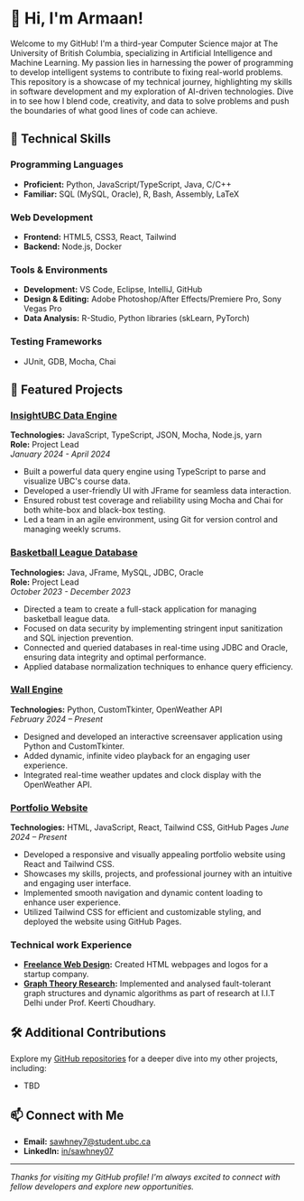 
# 👋 Hi, I'm Armaan!

Welcome to my GitHub! I'm a third-year Computer Science major at The University of British Columbia, specializing in Artificial Intelligence and Machine Learning. My passion lies in harnessing the power of programming to develop intelligent systems to contribute to fixing real-world problems. This repository is a showcase of my technical journey, highlighting my skills in software development and my exploration of AI-driven technologies. Dive in to see how I blend code, creativity, and data to solve problems and push the boundaries of what good lines of code can achieve.

## 🚀 Technical Skills

### Programming Languages
- **Proficient:** Python, JavaScript/TypeScript, Java, C/C++
- **Familiar:** SQL (MySQL, Oracle), R, Bash, Assembly, LaTeX

### Web Development
- **Frontend:** HTML5, CSS3, React, Tailwind
- **Backend:** Node.js, Docker

### Tools & Environments
- **Development:** VS Code, Eclipse, IntelliJ, GitHub
- **Design & Editing:** Adobe Photoshop/After Effects/Premiere Pro, Sony Vegas Pro
- **Data Analysis:** R-Studio, Python libraries (skLearn, PyTorch)

### Testing Frameworks
- JUnit, GDB, Mocha, Chai

## 🌟 Featured Projects

### [InsightUBC Data Engine](https://github.com/your-github-username/insightubc-data-engine)
**Technologies:** JavaScript, TypeScript, JSON, Mocha, Node.js, yarn  
**Role:** Project Lead  
*January 2024 - April 2024*

- Built a powerful data query engine using TypeScript to parse and visualize UBC's course data.
- Developed a user-friendly UI with JFrame for seamless data interaction.
- Ensured robust test coverage and reliability using Mocha and Chai for both white-box and black-box testing.
- Led a team in an agile environment, using Git for version control and managing weekly scrums.

### [Basketball League Database](https://github.com/your-github-username/basketball-league-db)
**Technologies:** Java, JFrame, MySQL, JDBC, Oracle  
**Role:** Project Lead  
*October 2023 - December 2023*

- Directed a team to create a full-stack application for managing basketball league data.
- Focused on data security by implementing stringent input sanitization and SQL injection prevention.
- Connected and queried databases in real-time using JDBC and Oracle, ensuring data integrity and optimal performance.
- Applied database normalization techniques to enhance query efficiency.

### [Wall Engine](https://github.com/your-github-username/wall-engine)
**Technologies:** Python, CustomTkinter, OpenWeather API  
*February 2024 – Present*

- Designed and developed an interactive screensaver application using Python and CustomTkinter.
- Added dynamic, infinite video playback for an engaging user experience.
- Integrated real-time weather updates and clock display with the OpenWeather API.

### [Portfolio Website](TBD)
**Technologies:** HTML, JavaScript, React, Tailwind CSS, GitHub Pages
*June 2024 – Present*

- Developed a responsive and visually appealing portfolio website using React and Tailwind CSS.
- Showcases my skills, projects, and professional journey with an intuitive and engaging user interface.
- Implemented smooth navigation and dynamic content loading to enhance user experience.
- Utilized Tailwind CSS for efficient and customizable styling, and deployed the website using GitHub Pages.

### Technical work Experience
- **[Freelance Web Design](https://github.com/your-github-username/freelance-web-design):** Created HTML webpages and logos for a startup company.
- **[Graph Theory Research](https://github.com/your-github-username/graph-theory-research):** Implemented and analysed fault-tolerant graph structures and dynamic algorithms as part of research at I.I.T Delhi under Prof. Keerti Choudhary.

## 🛠️ Additional Contributions

Explore my [GitHub repositories](https://github.com/sawhney07?tab=repositories) for a deeper dive into my other projects, including:
- TBD

## 📫 Connect with Me

- **Email:** sawhney7@student.ubc.ca
- **LinkedIn:** [in/sawhney07](https://www.linkedin.com/in/sawhney07/)

---

*Thanks for visiting my GitHub profile! I'm always excited to connect with fellow developers and explore new opportunities.*







<!--
**sawhney07/sawhney07** is a ✨ _special_ ✨ repository because its `README.md` (this file) appears on your GitHub profile.

Here are some ideas to get you started:

- 🔭 I’m currently working on ...
- 🌱 I’m currently learning ...
- 👯 I’m looking to collaborate on ...
- 🤔 I’m looking for help with ...
- 💬 Ask me about ...
- 📫 How to reach me: ...
- 😄 Pronouns: ...
- ⚡ Fun fact: ...



<h2>📺 📈 GitHub stats</h2>

![sawhney07 github stats](https://github-readme-stats.vercel.app/api?username=sawhney07&show_icons=true&hide_border=true)
-->
